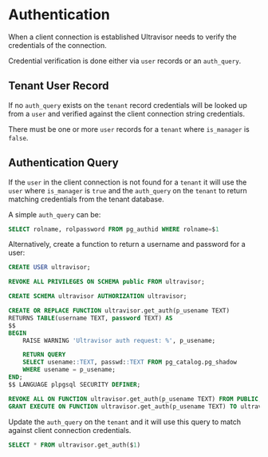 <!--
SPDX-FileCopyrightText: 2025 Supabase <support@supabase.io>
SPDX-FileCopyrightText: 2025 Łukasz Niemier <~@hauleth.dev>

SPDX-License-Identifier: Apache-2.0
SPDX-License-Identifier: EUPL-1.2
-->

# Authentication

When a client connection is established Ultravisor needs to verify the
credentials of the connection.

Credential verification is done either via `user` records or an `auth_query`.

## Tenant User Record

If no `auth_query` exists on the `tenant` record credentials will be looked up
from a `user` and verified against the client connection string credentials.

There must be one or more `user` records for a `tenant` where `is_manager` is `false`.

## Authentication Query

If the `user` in the client connection is not found for a `tenant` it will use
the `user` where `is_manager` is `true` and the `auth_query` on the `tenant` to
return matching credentials from the tenant database.

A simple `auth_query` can be:

```sql
SELECT rolname, rolpassword FROM pg_authid WHERE rolname=$1
```

Alternatively, create a function to return a username and password for a user:

```sql
CREATE USER ultravisor;

REVOKE ALL PRIVILEGES ON SCHEMA public FROM ultravisor;

CREATE SCHEMA ultravisor AUTHORIZATION ultravisor;

CREATE OR REPLACE FUNCTION ultravisor.get_auth(p_usename TEXT)
RETURNS TABLE(username TEXT, password TEXT) AS
$$
BEGIN
    RAISE WARNING 'Ultravisor auth request: %', p_usename;

    RETURN QUERY
    SELECT usename::TEXT, passwd::TEXT FROM pg_catalog.pg_shadow
    WHERE usename = p_usename;
END;
$$ LANGUAGE plpgsql SECURITY DEFINER;

REVOKE ALL ON FUNCTION ultravisor.get_auth(p_usename TEXT) FROM PUBLIC;
GRANT EXECUTE ON FUNCTION ultravisor.get_auth(p_usename TEXT) TO ultravisor;
```

Update the `auth_query` on the `tenant` and it will use this query to match
against client connection credentials.

```sql
SELECT * FROM ultravisor.get_auth($1)
```
